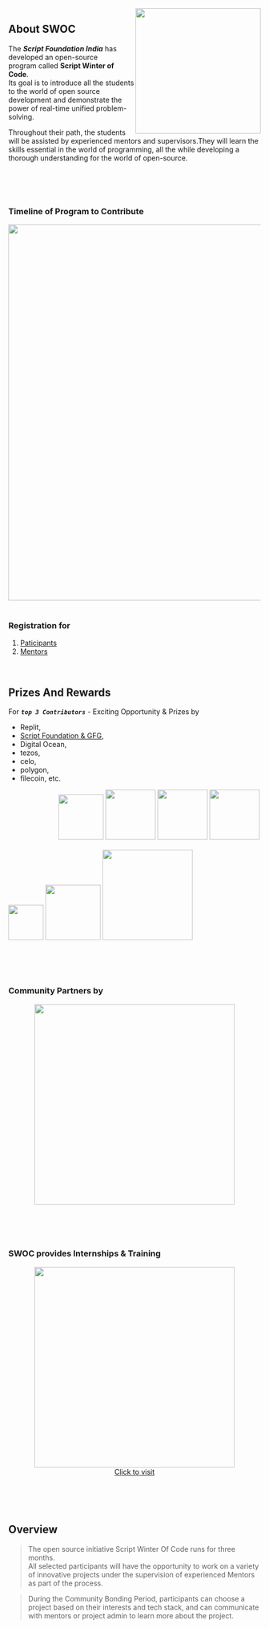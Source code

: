 

<img src="https://user-images.githubusercontent.com/70523057/136416056-eafa4c1f-4684-4a68-9598-2dc8385028b4.png" width="250" align = "right">

## About SWOC
The _**Script Foundation India**_ has developed an open-source program called **Script Winter of Code**.   <br>
Its goal is to introduce all the students to the world of open source development and demonstrate the power of real-time unified problem-solving. 

Throughout their path, the students will be assisted by experienced mentors and supervisors.They will learn the skills essential in the world of programming, all the while developing a thorough understanding for the world of open-source.

<br><br><br>

### Timeline of Program to Contribute

<div align="center"><img src="https://user-images.githubusercontent.com/70523057/136418001-6e9e0ffe-7a12-42b0-921f-cacd65413c7e.png" width="750"></div>

<br>

### Registration for
1. [Paticipants](https://devfolio.co/swoc/dashboard)
2. [Mentors](https://jaisadana673401.typeform.com/to/p8Q0UJ51?typeform-source=swoc.scriptindia.org)

<br>

## Prizes And Rewards
For **_`top 3 Contributors`_** - 
Exciting Opportunity & Prizes by 
- Replit, 
- [Script Foundation & GFG](https://www.geeksforgeeks.org/), 
- Digital Ocean, 
- tezos, 
- celo, 
- polygon, 
- filecoin, etc.

<div float="left" style="margin-left: 100px;" >
<a href="https://www.notion.so/Tezos-Devfolio-Hackathon-Season-Prize-e90b6811b0df43e5a7dadf534fc000ff" ><img src="https://user-images.githubusercontent.com/70523057/136421095-6cb38b84-3209-4f7a-93ce-b63aa885eb60.png" width="90" ></a>
<a href="https://www.notion.so/Celo-Devfolio-Hackathon-Season-Prize-8b98dac17f134abeae863d5d98c01ff0"><img src="https://user-images.githubusercontent.com/70523057/136422001-187d7c94-c463-4d99-8c8d-cce90fcbf898.png" width="100"></a>
<a href="https://www.notion.so/Polygon-Devfolio-Hackathon-Season-Prize-de8961d5eeff4780963749da0b75037c"><img src="https://user-images.githubusercontent.com/70523057/136422235-81361bf0-f8a4-430e-a0f0-0b1ba628abe0.png" width="100"></a>
<a href="https://devfolio.notion.site/Filecoin-Devfolio-Hackathon-Season-Prize-998fc3fe477e474086ae1d5ed1685203"><img src="https://user-images.githubusercontent.com/70523057/136422350-878ae1c9-ac1d-4034-a9ef-09065e27446d.png" width="100"></a>
</div>

<br>

<div float="left" >
<a href="https://gen.xyz/"><img src="https://user-images.githubusercontent.com/70523057/136423575-bc5a10d5-4e9d-4183-9ac2-53cff9feeee2.png" width="70"></a>
<a href="https://replit.com/"><img src="https://user-images.githubusercontent.com/70523057/136423474-ce5fa12b-5bdc-4f8f-805c-780615116c4d.png" width="110"></a>
<a href="https://www.digitalocean.com/"><img src="https://user-images.githubusercontent.com/70523057/136424151-22514796-46dc-4571-8f30-ec86552293da.png" width="180"></a>
</div>
  
 <br><br><br>
 
### Community Partners by
<a href="https://gdsc.community.dev/guru-nanak-dev-university-amritsar/"><div align="center"><img src="https://user-images.githubusercontent.com/70523057/136423851-7d683f7f-e724-4d59-8827-8b3f0d848a4a.png" width="400"></div></a>

<br><br><br>

### SWOC provides Internships & Training
<a href="https://www.linkedin.com/company/internship-training/"><div align="center"><img src="https://user-images.githubusercontent.com/70523057/136423063-c266128d-f760-4e53-9cc7-67a66b29bccb.png" width="400"><br> Click to visit</div></a>

<br><br><br>

## Overview
> The open source initiative Script Winter Of Code runs for three months.   <br>
> All selected participants will have the opportunity to work on a variety of innovative projects under the supervision of experienced Mentors as part of the process.


> During the Community Bonding Period, participants can choose a project based on their interests and tech stack, and can communicate with mentors or project admin to learn more about the project.

